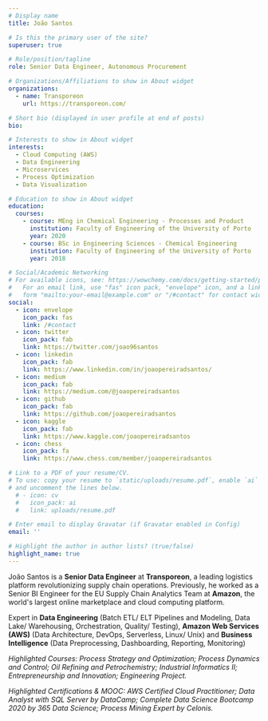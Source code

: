 ```yaml
---
# Display name
title: João Santos

# Is this the primary user of the site?
superuser: true

# Role/position/tagline
role: Senior Data Engineer, Autonomous Procurement

# Organizations/Affiliations to show in About widget
organizations:
  - name: Transporeon
    url: https://transporeon.com/

# Short bio (displayed in user profile at end of posts)
bio: 

# Interests to show in About widget
interests:
  - Cloud Computing (AWS)
  - Data Engineering
  - Microservices
  - Process Optimization
  - Data Visualization

# Education to show in About widget
education:
  courses:
    - course: MEng in Chemical Engineering - Processes and Product
      institution: Faculty of Engineering of the University of Porto
      year: 2020
    - course: BSc in Engineering Sciences - Chemical Engineering
      institution: Faculty of Engineering of the University of Porto
      year: 2018

# Social/Academic Networking
# For available icons, see: https://wowchemy.com/docs/getting-started/page-builder/#icons
#   For an email link, use "fas" icon pack, "envelope" icon, and a link in the
#   form "mailto:your-email@example.com" or "/#contact" for contact widget.
social:
  - icon: envelope
    icon_pack: fas
    link: /#contact
  - icon: twitter
    icon_pack: fab
    link: https://twitter.com/joao96santos
  - icon: linkedin
    icon_pack: fab
    link: https://www.linkedin.com/in/joaopereiradsantos/
  - icon: medium
    icon_pack: fab
    link: https://medium.com/@joaopereiradsantos
  - icon: github
    icon_pack: fab
    link: https://github.com/joaopereiradsantos
  - icon: kaggle
    icon_pack: fab
    link: https://www.kaggle.com/joaopereiradsantos
  - icon: chess
    icon_pack: fa
    link: https://www.chess.com/member/joaopereiradsantos

# Link to a PDF of your resume/CV.
# To use: copy your resume to `static/uploads/resume.pdf`, enable `ai` icons in `params.toml`,
# and uncomment the lines below.
  # - icon: cv
  #   icon_pack: ai
  #   link: uploads/resume.pdf

# Enter email to display Gravatar (if Gravatar enabled in Config)
email: ''

# Highlight the author in author lists? (true/false)
highlight_name: true
---
```


João Santos is a **Senior Data Engineer** at **Transporeon**, a leading logistics platform revolutionizing supply chain operations. Previously, he worked as a Senior BI Engineer for the EU Supply Chain Analytics Team at **Amazon**, the world's largest online marketplace and cloud computing platform.

Expert in **Data Engineering** (Batch ETL/ ELT Pipelines and Modeling, Data Lake/ Warehousing, Orchestration, Quality/ Testing), **Amazon Web Services (AWS)** (Data Architecture, DevOps, Serverless, Linux/ Unix) and **Business Intelligence** (Data Preprocessing, Dashboarding, Reporting, Monitoring)

_Highlighted Courses: Process Strategy and Optimization; Process Dynamics and Control; Oil Refining and Petrochemistry; Industrial Informatics II; Entrepreneurship and Innovation; Engineering Project._

_Highlighted Certifications &  MOOC: AWS Certified Cloud Practitioner; Data Analyst with SQL Server by DataCamp; Complete Data Science Bootcamp 2020 by 365 Data Science; Process Mining Expert by Celonis._


<!-- {{< icon name="download" pack="fas" >}} Download my {{< staticref "static/uploads/resume.pdf" "newtab" >}}resumé{{< /staticref >}}. -->
